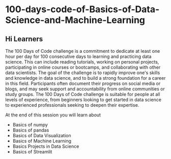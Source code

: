 # 100-days-code-of-Basics-of-Data-Science-and-Machine-Learning
<h2> Hi Learners </h2>
<p>The 100 Days of Code challenge is a commitment to dedicate at least one hour per day for 100 consecutive days to learning and practicing data science. This can include reading tutorials, working on personal projects, participating in online courses or bootcamps, and collaborating with other data scientists. The goal of the challenge is to rapidly improve one's skills and knowledge in data science, and to build a strong foundation for a career in this field. Participants often document their progress on social media or blogs, and may seek support and accountability from online communities or study groups. The 100 Days of Code challenge is suitable for people at all levels of experience, from beginners looking to get started in data science to experienced professionals seeking to deepen their expertise.</p>
<p>At the end of this session you will learn about
<ul>
<li>Basics of numpy</li>
<li>Basics of pandas</li>
<li> Basics of Data Visualization</li>
<li> Basics of Machine Learning</li>
<li> Basics Projects in Data Science</li>
<li> Basics of Streamlit</li>
</ul>
</p>
